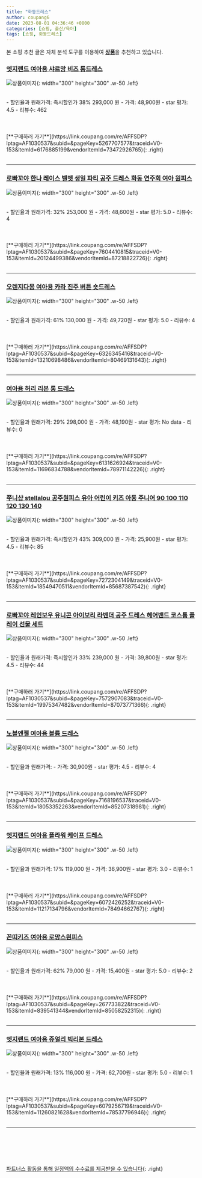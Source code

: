 ```yaml
---
title: "화동드레스"
author: coupang6
date: 2023-08-01 04:36:46 +0800
categories: [쇼핑, 출산/육아]
tags: [쇼핑, 화동드레스]
---
```


본 쇼핑 추천 글은 자체 분석 도구를 이용하여 [**상품**](https://link.coupang.com/a/bao1ui)을 추천하고 있습니다.

### [엣지랜드 여아용 샤르망 비즈 롱드레스](https://link.coupang.com/re/AFFSDP?lptag=AF1030537&subid=&pageKey=5267707577&traceid=V0-153&itemId=6176885199&vendorItemId=73472926765)

![상품이미지](https://thumbnail6.coupangcdn.com/thumbnails/remote/230x230ex/image/retail/images/2021/01/15/16/7/5ffadb06-1e20-476a-9247-af0c1af4e0b6.jpg){: width="300" height="300" .w-50 .left}


<br>
- 할인율과 원래가격: 즉시할인가 38%  293,000   원
- 가격: 48,900원
- star 평가: 4.5
- 리뷰수: 462
<br>
<br>
<br>
<br>
[**구매하러 가기**](https://link.coupang.com/re/AFFSDP?lptag=AF1030537&subid=&pageKey=5267707577&traceid=V0-153&itemId=6176885199&vendorItemId=73472926765){: .right}
<br>
<br>

---

### [로빠꼬야 한나 레이스 벨벳 생일 파티 공주 드레스 화동 연주회 여아 원피스](https://link.coupang.com/re/AFFSDP?lptag=AF1030537&subid=&pageKey=7604410815&traceid=V0-153&itemId=20124499386&vendorItemId=87218822726)

![상품이미지](https://thumbnail9.coupangcdn.com/thumbnails/remote/230x230ex/image/vendor_inventory/df06/f2d60e04a64e7ebdbc071a4d7659b39a6474ebdd9823d83ab37038dc37cf.png){: width="300" height="300" .w-50 .left}


<br>
- 할인율과 원래가격: 32%  253,000   원
- 가격: 48,600원
- star 평가: 5.0
- 리뷰수: 4
<br>
<br>
<br>
<br>
[**구매하러 가기**](https://link.coupang.com/re/AFFSDP?lptag=AF1030537&subid=&pageKey=7604410815&traceid=V0-153&itemId=20124499386&vendorItemId=87218822726){: .right}
<br>
<br>

---

### [오렌지다몸 여아용 카라 진주 버튼 숏드레스](https://link.coupang.com/re/AFFSDP?lptag=AF1030537&subid=&pageKey=6326345416&traceid=V0-153&itemId=13210698486&vendorItemId=80469131643)

![상품이미지](https://thumbnail6.coupangcdn.com/thumbnails/remote/230x230ex/image/rs_quotation_api/hhdyfa9u/7470d8c218f94e4cb3cff86fdd728d00.png){: width="300" height="300" .w-50 .left}


<br>
- 할인율과 원래가격: 61%  130,000   원
- 가격: 49,720원
- star 평가: 5.0
- 리뷰수: 4
<br>
<br>
<br>
<br>
[**구매하러 가기**](https://link.coupang.com/re/AFFSDP?lptag=AF1030537&subid=&pageKey=6326345416&traceid=V0-153&itemId=13210698486&vendorItemId=80469131643){: .right}
<br>
<br>

---

### [여아용 허리 리본 롱 드레스](https://link.coupang.com/re/AFFSDP?lptag=AF1030537&subid=&pageKey=6131626924&traceid=V0-153&itemId=11696834788&vendorItemId=78971142226)

![상품이미지](https://thumbnail9.coupangcdn.com/thumbnails/remote/230x230ex/image/retail/images/2021/10/18/17/7/76b89dcf-28f7-4917-bf09-93fcf4e54a52.jpg){: width="300" height="300" .w-50 .left}


<br>
- 할인율과 원래가격: 29%  298,000   원
- 가격: 48,190원
- star 평가: No data
- 리뷰수: 0
<br>
<br>
<br>
<br>
[**구매하러 가기**](https://link.coupang.com/re/AFFSDP?lptag=AF1030537&subid=&pageKey=6131626924&traceid=V0-153&itemId=11696834788&vendorItemId=78971142226){: .right}
<br>
<br>

---

### [쭈니샵 stellalou 공주원피스 유아 어린이 키즈 아동 주니어 90 100 110 120 130 140](https://link.coupang.com/re/AFFSDP?lptag=AF1030537&subid=&pageKey=7272304149&traceid=V0-153&itemId=18549470511&vendorItemId=85687387542)

![상품이미지](https://thumbnail7.coupangcdn.com/thumbnails/remote/230x230ex/image/vendor_inventory/35a0/80c971752d50a8836131592eea66459c9d3d1c8dc6a12c8c550e62b3cbe7.jpg){: width="300" height="300" .w-50 .left}


<br>
- 할인율과 원래가격: 즉시할인가 43%  309,000   원
- 가격: 25,900원
- star 평가: 4.5
- 리뷰수: 85
<br>
<br>
<br>
<br>
[**구매하러 가기**](https://link.coupang.com/re/AFFSDP?lptag=AF1030537&subid=&pageKey=7272304149&traceid=V0-153&itemId=18549470511&vendorItemId=85687387542){: .right}
<br>
<br>

---

### [로빠꼬야 레인보우 유니콘 아이보리 라벤더 공주 드레스 헤어밴드 코스튬 플레이 선물 세트](https://link.coupang.com/re/AFFSDP?lptag=AF1030537&subid=&pageKey=7572907083&traceid=V0-153&itemId=19975347482&vendorItemId=87073771366)

![상품이미지](https://thumbnail8.coupangcdn.com/thumbnails/remote/230x230ex/image/vendor_inventory/7a62/b3a391f96f2d76c9948e6d0a400d0f2de161d70b411c668fd2db8ee5ae46.png){: width="300" height="300" .w-50 .left}


<br>
- 할인율과 원래가격: 즉시할인가 33%  239,000   원
- 가격: 39,800원
- star 평가: 4.5
- 리뷰수: 44
<br>
<br>
<br>
<br>
[**구매하러 가기**](https://link.coupang.com/re/AFFSDP?lptag=AF1030537&subid=&pageKey=7572907083&traceid=V0-153&itemId=19975347482&vendorItemId=87073771366){: .right}
<br>
<br>

---

### [노블엔젤 여아용 볼륨 드레스](https://link.coupang.com/re/AFFSDP?lptag=AF1030537&subid=&pageKey=7168196537&traceid=V0-153&itemId=18053352263&vendorItemId=85207318981)

![상품이미지](https://thumbnail9.coupangcdn.com/thumbnails/remote/230x230ex/image/rs_quotation_api/uc9qi9ln/47cda6a54845436fb865d0b900270125.jpg){: width="300" height="300" .w-50 .left}


<br>
- 할인율과 원래가격: 
- 가격: 30,900원
- star 평가: 4.5
- 리뷰수: 4
<br>
<br>
<br>
<br>
[**구매하러 가기**](https://link.coupang.com/re/AFFSDP?lptag=AF1030537&subid=&pageKey=7168196537&traceid=V0-153&itemId=18053352263&vendorItemId=85207318981){: .right}
<br>
<br>

---

### [엣지랜드 여아용 플라워 케이프 드레스](https://link.coupang.com/re/AFFSDP?lptag=AF1030537&subid=&pageKey=6072426252&traceid=V0-153&itemId=11217134796&vendorItemId=78494662767)

![상품이미지](https://thumbnail10.coupangcdn.com/thumbnails/remote/230x230ex/image/rs_quotation_api/6gbbnwpj/12fd45b69a19451285487c6d7ea71fab.jpg){: width="300" height="300" .w-50 .left}


<br>
- 할인율과 원래가격: 17%  119,000   원
- 가격: 36,900원
- star 평가: 3.0
- 리뷰수: 1
<br>
<br>
<br>
<br>
[**구매하러 가기**](https://link.coupang.com/re/AFFSDP?lptag=AF1030537&subid=&pageKey=6072426252&traceid=V0-153&itemId=11217134796&vendorItemId=78494662767){: .right}
<br>
<br>

---

### [꼰띠키즈 여아용 로망스원피스](https://link.coupang.com/re/AFFSDP?lptag=AF1030537&subid=&pageKey=267733822&traceid=V0-153&itemId=839541344&vendorItemId=85058252315)

![상품이미지](https://thumbnail10.coupangcdn.com/thumbnails/remote/230x230ex/image/vendor_inventory/6f89/f51bfa8c7e7b9ac2cb2f618530dc8f7cf32887c47f0dffe4aa8c09399750.png){: width="300" height="300" .w-50 .left}


<br>
- 할인율과 원래가격: 62%  79,000   원
- 가격: 15,400원
- star 평가: 5.0
- 리뷰수: 2
<br>
<br>
<br>
<br>
[**구매하러 가기**](https://link.coupang.com/re/AFFSDP?lptag=AF1030537&subid=&pageKey=267733822&traceid=V0-153&itemId=839541344&vendorItemId=85058252315){: .right}
<br>
<br>

---

### [엣지랜드 여아용 쥬얼리 빅리본 드레스](https://link.coupang.com/re/AFFSDP?lptag=AF1030537&subid=&pageKey=6079256719&traceid=V0-153&itemId=11260821628&vendorItemId=78537796946)

![상품이미지](https://thumbnail7.coupangcdn.com/thumbnails/remote/230x230ex/image/retail/images/2881567319385796-57d5f1e5-a521-4ada-a159-106a3932bbb0.jpg){: width="300" height="300" .w-50 .left}


<br>
- 할인율과 원래가격: 13%  116,000   원
- 가격: 62,700원
- star 평가: 5.0
- 리뷰수: 1
<br>
<br>
<br>
<br>
[**구매하러 가기**](https://link.coupang.com/re/AFFSDP?lptag=AF1030537&subid=&pageKey=6079256719&traceid=V0-153&itemId=11260821628&vendorItemId=78537796946){: .right}
<br>
<br>

---
<br><br><br><br><br> [파트너스 활동을 통해 일정액의 수수료를 제공받을 수 있습니다](https://link.coupang.com/a/bao1ui){: .right}